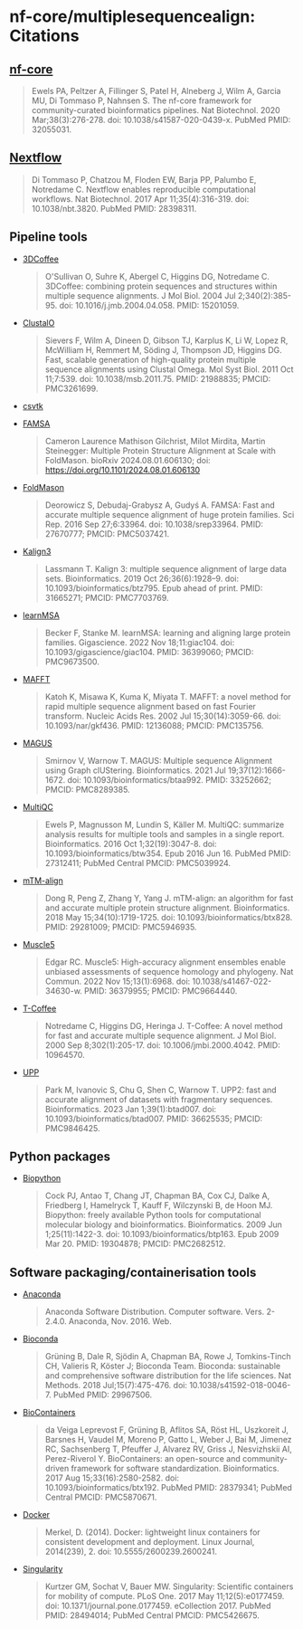 # nf-core/multiplesequencealign: Citations

## [nf-core](https://pubmed.ncbi.nlm.nih.gov/32055031/)

> Ewels PA, Peltzer A, Fillinger S, Patel H, Alneberg J, Wilm A, Garcia MU, Di Tommaso P, Nahnsen S. The nf-core framework for community-curated bioinformatics pipelines. Nat Biotechnol. 2020 Mar;38(3):276-278. doi: 10.1038/s41587-020-0439-x. PubMed PMID: 32055031.

## [Nextflow](https://pubmed.ncbi.nlm.nih.gov/28398311/)

> Di Tommaso P, Chatzou M, Floden EW, Barja PP, Palumbo E, Notredame C. Nextflow enables reproducible computational workflows. Nat Biotechnol. 2017 Apr 11;35(4):316-319. doi: 10.1038/nbt.3820. PubMed PMID: 28398311.

## Pipeline tools

- [3DCoffee](https://pubmed.ncbi.nlm.nih.gov/15201059/)

  > O'Sullivan O, Suhre K, Abergel C, Higgins DG, Notredame C. 3DCoffee: combining protein sequences and structures within multiple sequence alignments. J Mol Biol. 2004 Jul 2;340(2):385-95. doi: 10.1016/j.jmb.2004.04.058. PMID: 15201059.

- [ClustalO](https://pubmed.ncbi.nlm.nih.gov/21988835/)

  > Sievers F, Wilm A, Dineen D, Gibson TJ, Karplus K, Li W, Lopez R, McWilliam H, Remmert M, Söding J, Thompson JD, Higgins DG. Fast, scalable generation of high-quality protein multiple sequence alignments using Clustal Omega. Mol Syst Biol. 2011 Oct 11;7:539. doi: 10.1038/msb.2011.75. PMID: 21988835; PMCID: PMC3261699.

- [csvtk](https://github.com/shenwei356/csvtk)

- [FAMSA](https://pubmed.ncbi.nlm.nih.gov/27670777/)

  > Cameron Laurence Mathison Gilchrist, Milot Mirdita, Martin Steinegger: Multiple Protein Structure Alignment at Scale with FoldMason. bioRxiv 2024.08.01.606130; doi: https://doi.org/10.1101/2024.08.01.606130

- [FoldMason](https://www.biorxiv.org/content/10.1101/2024.08.01.606130v3)

  > Deorowicz S, Debudaj-Grabysz A, Gudyś A. FAMSA: Fast and accurate multiple sequence alignment of huge protein families. Sci Rep. 2016 Sep 27;6:33964. doi: 10.1038/srep33964. PMID: 27670777; PMCID: PMC5037421.

- [Kalign3](https://pubmed.ncbi.nlm.nih.gov/31665271/)

  > Lassmann T. Kalign 3: multiple sequence alignment of large data sets. Bioinformatics. 2019 Oct 26;36(6):1928–9. doi: 10.1093/bioinformatics/btz795. Epub ahead of print. PMID: 31665271; PMCID: PMC7703769.

- [learnMSA](https://pubmed.ncbi.nlm.nih.gov/36399060/)

  > Becker F, Stanke M. learnMSA: learning and aligning large protein families. Gigascience. 2022 Nov 18;11:giac104. doi: 10.1093/gigascience/giac104. PMID: 36399060; PMCID: PMC9673500.

- [MAFFT](https://www.ncbi.nlm.nih.gov/pmc/articles/PMC135756/)

  > Katoh K, Misawa K, Kuma K, Miyata T. MAFFT: a novel method for rapid multiple sequence alignment based on fast Fourier transform. Nucleic Acids Res. 2002 Jul 15;30(14):3059-66. doi: 10.1093/nar/gkf436. PMID: 12136088; PMCID: PMC135756.

- [MAGUS](https://pubmed.ncbi.nlm.nih.gov/33252662/)

  > Smirnov V, Warnow T. MAGUS: Multiple sequence Alignment using Graph clUStering. Bioinformatics. 2021 Jul 19;37(12):1666-1672. doi: 10.1093/bioinformatics/btaa992. PMID: 33252662; PMCID: PMC8289385.

- [MultiQC](https://pubmed.ncbi.nlm.nih.gov/27312411/)

  > Ewels P, Magnusson M, Lundin S, Käller M. MultiQC: summarize analysis results for multiple tools and samples in a single report. Bioinformatics. 2016 Oct 1;32(19):3047-8. doi: 10.1093/bioinformatics/btw354. Epub 2016 Jun 16. PubMed PMID: 27312411; PubMed Central PMCID: PMC5039924.

- [mTM-align](https://pubmed.ncbi.nlm.nih.gov/29281009/)

  > Dong R, Peng Z, Zhang Y, Yang J. mTM-align: an algorithm for fast and accurate multiple protein structure alignment. Bioinformatics. 2018 May 15;34(10):1719-1725. doi: 10.1093/bioinformatics/btx828. PMID: 29281009; PMCID: PMC5946935.

- [Muscle5](https://www.ncbi.nlm.nih.gov/pmc/articles/PMC9664440/)

  > Edgar RC. Muscle5: High-accuracy alignment ensembles enable unbiased assessments of sequence homology and phylogeny. Nat Commun. 2022 Nov 15;13(1):6968. doi: 10.1038/s41467-022-34630-w. PMID: 36379955; PMCID: PMC9664440.

- [T-Coffee](https://pubmed.ncbi.nlm.nih.gov/10964570/)

  > Notredame C, Higgins DG, Heringa J. T-Coffee: A novel method for fast and accurate multiple sequence alignment. J Mol Biol. 2000 Sep 8;302(1):205-17. doi: 10.1006/jmbi.2000.4042. PMID: 10964570.

- [UPP](https://academic.oup.com/bioinformatics/article/39/1/btad007/6982552)

  > Park M, Ivanovic S, Chu G, Shen C, Warnow T. UPP2: fast and accurate alignment of datasets with fragmentary sequences. Bioinformatics. 2023 Jan 1;39(1):btad007. doi: 10.1093/bioinformatics/btad007. PMID: 36625535; PMCID: PMC9846425.

## Python packages

- [Biopython](https://pubmed.ncbi.nlm.nih.gov/19304878/)

  > Cock PJ, Antao T, Chang JT, Chapman BA, Cox CJ, Dalke A, Friedberg I, Hamelryck T, Kauff F, Wilczynski B, de Hoon MJ. Biopython: freely available Python tools for computational molecular biology and bioinformatics. Bioinformatics. 2009 Jun 1;25(11):1422-3. doi: 10.1093/bioinformatics/btp163. Epub 2009 Mar 20. PMID: 19304878; PMCID: PMC2682512.

## Software packaging/containerisation tools

- [Anaconda](https://anaconda.com)

  > Anaconda Software Distribution. Computer software. Vers. 2-2.4.0. Anaconda, Nov. 2016. Web.

- [Bioconda](https://pubmed.ncbi.nlm.nih.gov/29967506/)

  > Grüning B, Dale R, Sjödin A, Chapman BA, Rowe J, Tomkins-Tinch CH, Valieris R, Köster J; Bioconda Team. Bioconda: sustainable and comprehensive software distribution for the life sciences. Nat Methods. 2018 Jul;15(7):475-476. doi: 10.1038/s41592-018-0046-7. PubMed PMID: 29967506.

- [BioContainers](https://pubmed.ncbi.nlm.nih.gov/28379341/)

  > da Veiga Leprevost F, Grüning B, Aflitos SA, Röst HL, Uszkoreit J, Barsnes H, Vaudel M, Moreno P, Gatto L, Weber J, Bai M, Jimenez RC, Sachsenberg T, Pfeuffer J, Alvarez RV, Griss J, Nesvizhskii AI, Perez-Riverol Y. BioContainers: an open-source and community-driven framework for software standardization. Bioinformatics. 2017 Aug 15;33(16):2580-2582. doi: 10.1093/bioinformatics/btx192. PubMed PMID: 28379341; PubMed Central PMCID: PMC5870671.

- [Docker](https://dl.acm.org/doi/10.5555/2600239.2600241)

  > Merkel, D. (2014). Docker: lightweight linux containers for consistent development and deployment. Linux Journal, 2014(239), 2. doi: 10.5555/2600239.2600241.

- [Singularity](https://pubmed.ncbi.nlm.nih.gov/28494014/)

  > Kurtzer GM, Sochat V, Bauer MW. Singularity: Scientific containers for mobility of compute. PLoS One. 2017 May 11;12(5):e0177459. doi: 10.1371/journal.pone.0177459. eCollection 2017. PubMed PMID: 28494014; PubMed Central PMCID: PMC5426675.
